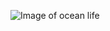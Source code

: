 ![Image of ocean life](http://getwallpapers.com/wallpaper/full/f/2/d/1034471-amazing-ocean-life-wallpaper-2560x1600-full-hd.jpg)
